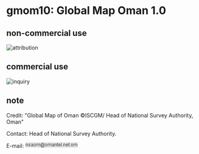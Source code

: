 # gmom10: Global Map Oman 1.0
## non-commercial use
![attribution](https://globalmaps.github.io/globalmaps/attribution.png)
## commercial use
![inquiry](https://globalmaps.github.io/globalmaps/inquiry.png)

## note
Credit: "Global Map of Oman ©ISCGM/ Head of National Survey Authority, Oman"

Contact: Head of National Survey Authority.

E-mail: ![email](email.png)

